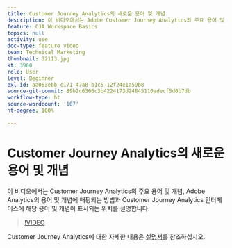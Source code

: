 ```yaml
---
title: Customer Journey Analytics의 새로운 용어 및 개념
description: 이 비디오에서는 Adobe Customer Journey Analytics의 주요 용어 및 개념, Adobe Analytics의 용어 및 개념에 매핑되는 방법과 Customer Journey Analytics 인터페이스에 해당 용어 및 개념이 표시되는 위치를 설명합니다.
feature: CJA Workspace Basics
topics: null
activity: use
doc-type: feature video
team: Technical Marketing
thumbnail: 32113.jpg
kt: 3960
role: User
level: Beginner
exl-id: aa063ebb-c171-47a8-b1c5-12f24e1a59b8
source-git-commit: 89b2c6366c3b4224173d24845110adecf5d0b7db
workflow-type: ht
source-wordcount: '107'
ht-degree: 100%

---
```


# Customer Journey Analytics의 새로운 용어 및 개념

이 비디오에서는 Customer Journey Analytics의 주요 용어 및 개념, Adobe Analytics의 용어 및 개념에 매핑되는 방법과 Customer Journey Analytics 인터페이스에 해당 용어 및 개념이 표시되는 위치를 설명합니다.

>[!VIDEO](https://video.tv.adobe.com/v/32113/?quality=12&learn=on)

Customer Journey Analytics에 대한 자세한 내용은 [설명서](https://experienceleague.adobe.com/docs/analytics-platform/using/cja-landing.html)를 참조하십시오.
